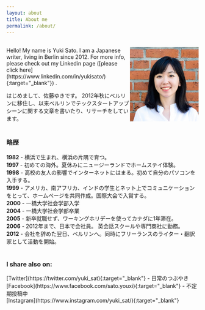 ```yaml
---
layout: about
title: About me
permalink: /about/
---
```

<!-- ![Profile picture]({{ "/assets/images/bridge-s.jpg" | absolute_url }}){:width="250px"}

<img class="gray-image" src="/assets/images/bridge-s.jpg" alt="profile" width="200"> -->
<br>
<div class="profile-image"><img class="profile-image" align="right" src="/assets/images/bridge-ss.jpg" alt="profile" width="180"></div>
Hello! My name is Yuki Sato. I am a Japanese writer, living in Berlin since 2012. For more info, please check out my Linkedin page ([please click here](https://www.linkedin.com/in/yukisato/){:target="_blank"}) .


はじめまして、佐藤ゆきです。
2012年秋にベルリンに移住し、以来ベルリンでテックスタートアップシーンに関する文章を書いたり、リサーチをしています。
<br><br>
<h3>略歴 </h3>
<div class="my-bio">
<b>1982</b> - 横浜で生まれ、横浜の片隅で育つ。 <br>
<b>1997</b> - 初めての海外。夏休みにニュージーランドでホームステイ体験。 <br>
<b>1998</b> - 高校の友人の影響でインターネットにはまる。初めて自分のパソコンを入手する。 <br>
<b>1999</b> - アメリカ、南アフリカ、インドの学生とネット上でコミュニケーションをとって、ホームページを共同作成。国際大会で入賞する。 <br>
<b>2000</b> - 一橋大学社会学部入学 <br>
<b>2004</b> - 一橋大学社会学部卒業 <br>
<b>2005</b> - 新卒就職せず、ワーキングホリデーを使ってカナダに1年滞在。 <br>
<b>2006</b> - 2012年まで、日本で会社員。 英会話スクールや専門商社に勤務。<br>
<b>2012</b> - 会社を辞めた翌日、ベルリンへ。同時にフリーランスのライター・翻訳家として活動を開始。
</div>
<br>
<h3>I share also on:</h3>
[Twitter](https://twitter.com/yuki_sat){:target="_blank"} - 日常のつぶやき <br>
[Facebook](https://www.facebook.com/sato.youxi){:target="_blank"} - 不定期投稿中 <br>
[Instagram](https://www.instagram.com/yuki_sat/){:target="_blank"}

